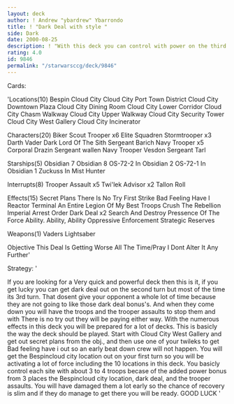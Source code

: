 ```yaml
---
layout: deck
author: ! Andrew "ybardrew" Ybarrondo
title: ! "Dark Deal with style "
side: Dark
date: 2000-08-25
description: ! "With this deck you can control with power on the third turn, leaving your opponent no time to set anything up for themself, and if they do deploy it will only spell their certain death."
rating: 4.0
id: 9846
permalink: "/starwarsccg/deck/9846"
---
```

Cards: 

'Locations(10)
Bespin Cloud City
Cloud City Port Town District
Cloud City Downtown Plaza
Cloud City Dining Room
Cloud City Lower Corridor
Cloud City Chasm Walkway
Cloud City Upper Walkway
Cloud City Security Tower
Cloud City West Gallery
Cloud City Incinerator

Characters(20)
Biker Scout Trooper x6
Elite Squadren Stormtrooper x3
Darth Vader Dark Lord Of The Sith
Sergeant Barich
Navy Trooper x5
Corporal Drazin
Sergeant wallen
Navy Trooper Vesdon
Sergeant Tarl

Starships(5)
Obsidian 7
Obsidian 8
OS-72-2 In Obsidian 2
OS-72-1 In Obsidian 1
Zuckuss In Mist Hunter

Interrupts(8)
Trooper Assault x5
Twi'lek Advisor x2
Tallon Roll

Effects(15)
Secret Plans
There Is No Try
First Strike
Bad Feeling Have I
Reactor Terminal
An Entire Legion Of My Best Troops
Crush The Rebellion
Imperial Arrest Order
Dark Deal x2
Search And Destroy
Pressence Of The Force
Ability. Ability, Ability
Oppressive Enforcement
Strategic Reserves

Weapons(1)
Vaders Lightsaber

Objective
This Deal Is Getting Worse All The Time/Pray I Dont Alter It Any Further'

Strategy: '

If you are looking for a Very quick and powerful deck then this is it, if you get lucky you can get dark deal out on the second turn but most of the time its 3rd turn. That dosent give your opponent a whole lot of time because they are not going to like those dark deal bonus's. And when they come down you will have the troops and the trooper assaults to stop them and with There is no try out they will be paying either way. With the numerous effects in this deck you will be prepared for a lot of decks. This is basicly the way the deck should be played. Start with Cloud City West Gallery and get out secret plans from the obj., and then use one of your twileks to get Bad feeling have i out so an early beat down crew will not happen. You will get the Bespincloud city location out on your first turn so you will be activating a lot of force including the 10 locations in this deck. You basicly control each site with about 3 to 4 troops becase of the added power bonus from 3 places the Bespincloud city location, dark deal, and the trooper assaults. You will have damaged them a lot early so the chance of recovery is slim and if they do manage to get there you will be ready. GOOD LUCK '
